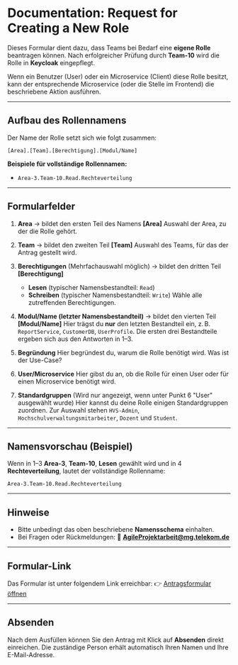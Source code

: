 # Documentation: Request for Creating a New Role

Dieses Formular dient dazu, dass Teams bei Bedarf eine **eigene Rolle** beantragen können.
Nach erfolgreicher Prüfung durch **Team-10** wird die Rolle in **Keycloak** eingepflegt.

Wenn ein Benutzer (User) oder ein Microservice (Client) diese Rolle besitzt, kann der entsprechende Microservice (oder die Stelle im Frontend) die beschriebene Aktion ausführen.

---

## Aufbau des Rollennamens
Der Name der Rolle setzt sich wie folgt zusammen:

```
[Area].[Team].[Berechtigung].[Modul/Name]
```

**Beispiele für vollständige Rollennamen:**
- `Area-3.Team-10.Read.Rechteverteilung`

---

## Formularfelder

1. **Area**  → bildet den ersten Teil des Namens **[Area]**
   Auswahl der Area, zu der die Rolle gehört.

2. **Team**  → bildet den zweiten Teil **[Team]**
   Auswahl des Teams, für das der Antrag gestellt wird.

3. **Berechtigungen** (Mehrfachauswahl möglich)  → bildet den dritten Teil **[Berechtigung]**
   - **Lesen**  (typischer Namensbestandteil: `Read`)
   - **Schreiben** (typischer Namensbestandteil: `Write`)
   Wähle alle zutreffenden Berechtigungen.

4. **Modul/Name (letzter Namensbestandteil)**  → bildet den vierten Teil **[Modul/Name]**
   Hier trägst du **nur** den letzten Bestandteil ein, z. B. `ReportService`, `CustomerDB`, `UserProfile`.
   Die ersten drei Bestandteile ergeben sich aus den Antworten in 1–3.

5. **Begründung**
   Hier begründest du, warum die Rolle benötigt wird. Was ist der Use-Case?

6. **User/Microservice**
   Hier gibst du an, ob die Rolle für einen User oder für einen Microservice benötigt wird.

7. **Standardgruppen**
   (Wird nur angezeigt, wenn unter Punkt 6 "User" ausgewählt wurde)
   Hier kannst du deine Rolle einigen Standardgruppen zuordnen.
   Zur Auswahl stehen `HVS-Admin`, `Hochschulverwaltungsmitarbeiter`, `Dozent` und `Student`.

---

## Namensvorschau (Beispiel)
Wenn in 1–3 **Area-3**, **Team-10**, **Lesen** gewählt wird und in 4 **Rechteverteilung**, lautet der vollständige Rollenname:
```
Area-3.Team-10.Read.Rechteverteilung
```

---

## Hinweise
- Bitte unbedingt das oben beschriebene **Namensschema** einhalten.
- Bei Fragen oder Rückmeldungen:
  📧 **AgileProjektarbeit@mg.telekom.de**

---

## Formular-Link
Das Formular ist unter folgendem Link erreichbar:
👉 [Antragsformular öffnen](https://forms.office.com/pages/responsepage.aspx?id=2Uu2W3K4MUGX34oDJ9ihSLtU7JRVS5VLizM3es16HI9UNTBLVUI1WkhFTVY5U1o4RlRCQzVOMkY0Qy4u&route=shorturl)

---

## Absenden
Nach dem Ausfüllen können Sie den Antrag mit Klick auf **Absenden** direkt einreichen.
Die zuständige Person erhält automatisch Ihren Namen und Ihre E-Mail-Adresse.
